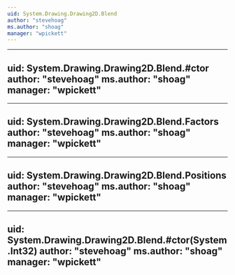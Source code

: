 ```yaml
---
uid: System.Drawing.Drawing2D.Blend
author: "stevehoag"
ms.author: "shoag"
manager: "wpickett"
---
```


---
uid: System.Drawing.Drawing2D.Blend.#ctor
author: "stevehoag"
ms.author: "shoag"
manager: "wpickett"
---

---
uid: System.Drawing.Drawing2D.Blend.Factors
author: "stevehoag"
ms.author: "shoag"
manager: "wpickett"
---

---
uid: System.Drawing.Drawing2D.Blend.Positions
author: "stevehoag"
ms.author: "shoag"
manager: "wpickett"
---

---
uid: System.Drawing.Drawing2D.Blend.#ctor(System.Int32)
author: "stevehoag"
ms.author: "shoag"
manager: "wpickett"
---
